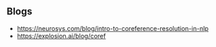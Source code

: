 
## Blogs

- https://neurosys.com/blog/intro-to-coreference-resolution-in-nlp
- https://explosion.ai/blog/coref